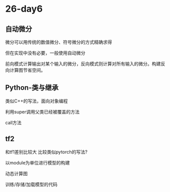 # 26-day6

## 自动微分

微分可以用传统的数值微分、符号微分的方式精确求得

但在实现中没有必要，一般使用自动微分

前向模式计算输出对某个输入的微分，反向模式则计算对所有输入的微分。构建反向计算图节省空间。

## Python-类与继承

类似C++的写法，面向对象编程

利用super调用父类已经被覆盖的方法

call方法

## tf2

和tf1差别比较大 比较类似pytorch的写法?

以module为单位进行模型的构建

动态计算图

训练/存储/加载模型的代码